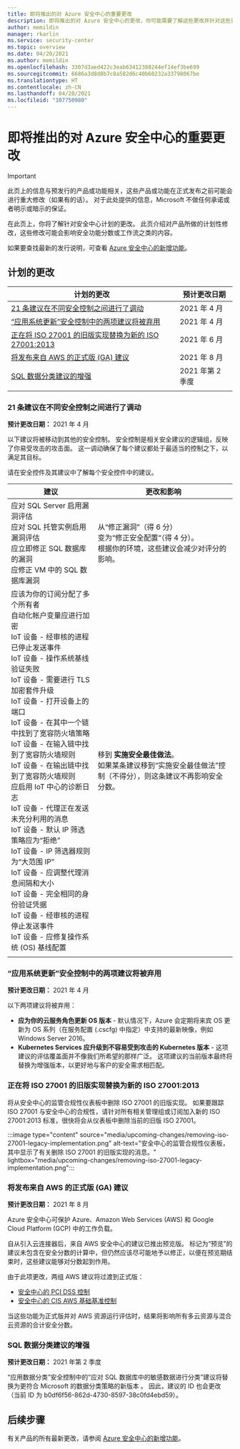 ```yaml
---
title: 即将推出的对 Azure 安全中心的重要更改
description: 即将推出的对 Azure 安全中心的更改，你可能需要了解这些更改并针对这些更改做好计划
author: memildin
manager: rkarlin
ms.service: security-center
ms.topic: overview
ms.date: 04/20/2021
ms.author: memildin
ms.openlocfilehash: 3307d3aed422c3eab63412388244ef14ef3be699
ms.sourcegitcommit: 6686a3d8d8b7c8a582d6c40b60232a33798067be
ms.translationtype: HT
ms.contentlocale: zh-CN
ms.lasthandoff: 04/20/2021
ms.locfileid: "107750980"
---
```

# <a name="important-upcoming-changes-to-azure-security-center"></a>即将推出的对 Azure 安全中心的重要更改

> [!IMPORTANT]
> 此页上的信息与预发行的产品或功能相关，这些产品或功能在正式发布之前可能会进行重大修改（如果有的话）。 对于此处提供的信息，Microsoft 不做任何承诺或者明示或暗示的保证。

在此页上，你将了解针对安全中心计划的更改。 此页介绍对产品所做的计划性修改，这些修改可能会影响安全功能分数或工作流之类的内容。

如果要查找最新的发行说明，可查看 [Azure 安全中心的新增功能](release-notes.md)。


## <a name="planned-changes"></a>计划的更改

| 计划的更改                                                                                                                                                        | 预计更改日期 |
|-----------------------------------------------------------------------------------------------------------------------------------------------------------------------|---------------------------|
| [21 条建议在不同安全控制之间进行了调动](#21-recommendations-moving-between-security-controls)                                                           | 2021 年 4 月                |
| [“应用系统更新”安全控制中的两项建议将被弃用](#two-recommendations-from-apply-system-updates-security-control-being-deprecated) | 2021 年 4 月                |
| [正在将 ISO 27001 的旧版实现替换为新的 ISO 27001:2013](#legacy-implementation-of-iso-27001-is-being-replaced-with-new-iso-270012013)          | 2021 年 6 月                 |
| [将发布来自 AWS 的正式版 (GA) 建议](#recommendations-from-aws-will-be-released-for-general-availability-ga)                     | 2021 年 8 月           |
| [SQL 数据分类建议的增强](#enhancements-to-sql-data-classification-recommendation)                                                     | 2021 年第 2 季度                   |
|                                                                                                                                                                       |                           |


### <a name="21-recommendations-moving-between-security-controls"></a>21 条建议在不同安全控制之间进行了调动 

**预计更改日期：** 2021 年 4 月

以下建议将被移动到其他的安全控制。 安全控制是相关安全建议的逻辑组，反映了你易受攻击的攻击面。 这一调动确保了每个建议都处于最适当的控制之下，以满足其目标。 

请在安全控件及其建议中了解每个安全控件中的建议。

|建议 |更改和影响  |
|---------|---------|
|应对 SQL Server 启用漏洞评估<br>应对 SQL 托管实例启用漏洞评估<br>应立即修正 SQL 数据库的漏洞<br>应修正 VM 中的 SQL 数据库漏洞     |从“修正漏洞”（得 6 分）<br>变为“修正安全配置“（得 4 分）。<br>根据你的环境，这些建议会减少对评分的影响。|
|应该为你的订阅分配了多个所有者<br>自动化帐户变量应进行加密<br> IoT 设备 - 经审核的进程已停止发送事件<br> IoT 设备 - 操作系统基线验证失败<br> IoT 设备 - 需要进行 TLS 加密套件升级<br> IoT 设备 - 打开设备上的端口<br> IoT 设备 - 在其中一个链中找到了宽容防火墙策略<br> IoT 设备 - 在输入链中找到了宽容防火墙规则<br> IoT 设备 - 在输出链中找到了宽容防火墙规则<br>应启用 IoT 中心的诊断日志<br> IoT 设备 - 代理正在发送未充分利用的消息<br>IoT 设备 - 默认 IP 筛选策略应为“拒绝”<br>IoT 设备 - IP 筛选器规则为“大范围 IP”<br>IoT 设备 - 应调整代理消息间隔和大小<br>IoT 设备 - 完全相同的身份验证凭据<br>IoT 设备 - 经审核的进程停止发送事件<br>IoT 设备 - 应修复操作系统 (OS) 基线配置|移到 **实施安全最佳做法**。<br>如果某条建议移到“实施安全最佳做法”控制（不得分），则这条建议不再影响安全分数。|
|||


### <a name="two-recommendations-from-apply-system-updates-security-control-being-deprecated"></a>“应用系统更新”安全控制中的两项建议将被弃用

**预计更改日期：** 2021 年 4 月

以下两项建议将被弃用：

- **应为你的云服务角色更新 OS 版本** - 默认情况下，Azure 会定期将来宾 OS 更新为 OS 系列（在服务配置 (.cscfg) 中指定）中支持的最新映像，例如 Windows Server 2016。
- **Kubernetes Services 应升级到不容易受到攻击的 Kubernetes 版本** - 这项建议的评估覆盖面并不像我们所希望的那样广泛。 这项建议的当前版本最终将替换为增强版本，以更好地与客户的安全需求相匹配。


### <a name="legacy-implementation-of-iso-27001-is-being-replaced-with-new-iso-270012013"></a>正在将 ISO 27001 的旧版实现替换为新的 ISO 27001:2013

将从安全中心的监管合规性仪表板中删除 ISO 27001 的旧版实现。 如果要跟踪 ISO 27001 与安全中心的合规性，请针对所有相关管理组或订阅加入新的 ISO 27001:2013 标准，很快将会从仪表板中删除当前的旧版 ISO 27001。

:::image type="content" source="media/upcoming-changes/removing-iso-27001-legacy-implementation.png" alt-text="安全中心的监管合规性仪表板，其中显示了有关删除 ISO 27001 的旧版实现的消息。" lightbox="media/upcoming-changes/removing-iso-27001-legacy-implementation.png":::

### <a name="recommendations-from-aws-will-be-released-for-general-availability-ga"></a>将发布来自 AWS 的正式版 (GA) 建议

**预计更改日期：** 2021 年 8 月

Azure 安全中心可保护 Azure、Amazon Web Services (AWS) 和 Google Cloud Platform (GCP) 中的工作负载。

自从引入云连接器后，来自 AWS 安全中心的建议已推出预览版。 标记为“预览”的建议未包含在安全分数的计算中，但仍然应该尽可能地予以修正，以便在预览期结束时，这些建议能够对分数起到作用。

由于此项更改，两组 AWS 建议将过渡到正式版：

- [安全中心的 PCI DSS 控制](https://docs.aws.amazon.com/securityhub/latest/userguide/securityhub-pci-controls.html)
- [安全中心的 CIS AWS 基础基准控制](https://docs.aws.amazon.com/securityhub/latest/userguide/securityhub-cis-controls.html)

当这些功能为正式版并对 AWS 资源运行评估时，结果将影响所有多云资源与混合云资源的合计安全分数。



### <a name="enhancements-to-sql-data-classification-recommendation"></a>SQL 数据分类建议的增强

**预计更改日期：** 2021 年第 2 季度

“应用数据分类”安全控制中的“应对 SQL 数据库中的敏感数据进行分类”建议将替换为更符合 Microsoft 的数据分类策略的新版本 。 因此，建议的 ID 也会更改（当前 ID 为 b0df6f56-862d-4730-8597-38c0fd4ebd59）。



## <a name="next-steps"></a>后续步骤

有关产品的所有最新更改，请参阅 [Azure 安全中心的新增功能](release-notes.md)。